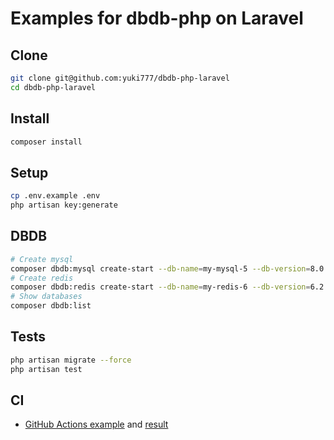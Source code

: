 # Examples for dbdb-php on Laravel
## Clone
```bash
git clone git@github.com:yuki777/dbdb-php-laravel
cd dbdb-php-laravel
```

## Install
```bash
composer install
```

## Setup
```bash
cp .env.example .env
php artisan key:generate
```

## DBDB
```bash
# Create mysql
composer dbdb:mysql create-start --db-name=my-mysql-5 --db-version=8.0.30  --db-port=3306
# Create redis
composer dbdb:redis create-start --db-name=my-redis-6 --db-version=6.2.6   --db-port=6379
# Show databases
composer dbdb:list
```

## Tests
```bash
php artisan migrate --force
php artisan test
```

## CI
- [GitHub Actions example](https://github.com/yuki777/dbdb-php-laravel/blob/main/.github/workflows/test.yaml#L23-L26) and [result](https://github.com/yuki777/dbdb-php-laravel/actions/runs/4900133225/jobs/8750582150)
